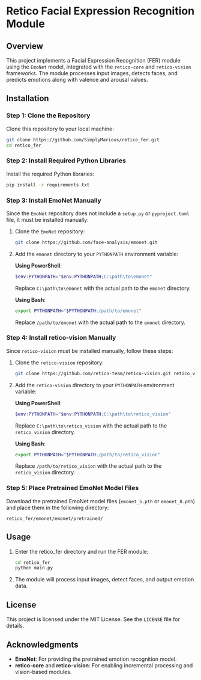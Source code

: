 # Retico Facial Expression Recognition Module

## Overview
This project implements a Facial Expression Recognition (FER) module using the `EmoNet` model, integrated with the `retico-core` and `retico-vision` frameworks. The module processes input images, detects faces, and predicts emotions along with valence and arousal values.

## Installation

### Step 1: Clone the Repository
Clone this repository to your local machine:
```bash
git clone https://github.com/SimplyMarious/retico_fer.git
cd retico_fer
```

### Step 2: Install Required Python Libraries
Install the required Python libraries:
```bash
pip install -r requirements.txt
```

### Step 3: Install EmoNet Manually
Since the `EmoNet` repository does not include a `setup.py` or `pyproject.toml` file, it must be installed manually:
1. Clone the `EmoNet` repository:
   ```bash
   git clone https://github.com/face-analysis/emonet.git
   ```

2. Add the `emonet` directory to your `PYTHONPATH` environment variable:

   **Using PowerShell**:
   ```powershell
   $env:PYTHONPATH="$env:PYTHONPATH;C:\path\to\emonet"
   ```
   Replace `C:\path\to\emonet` with the actual path to the `emonet` directory.

   **Using Bash**:
   ```bash
   export PYTHONPATH="$PYTHONPATH:/path/to/emonet"
   ```
   Replace `/path/to/emonet` with the actual path to the `emonet` directory.

### Step 4: Install retico-vision Manually
Since `retico-vision` must be installed manually, follow these steps:
1. Clone the `retico-vision` repository:
   ```bash
   git clone https://github.com/retico-team/retico-vision.git retico_vision
   ```
2. Add the `retico-vision` directory to your `PYTHONPATH` environment variable:

   **Using PowerShell**:
   ```powershell
   $env:PYTHONPATH="$env:PYTHONPATH;C:\path\to\retico_vision"
   ```
   Replace `C:\path\to\retico_vision` with the actual path to the `retico_vision` directory.

   **Using Bash**:
   ```bash
   export PYTHONPATH="$PYTHONPATH:/path/to/retico_vision"
   ```
   Replace `/path/to/retico_vision` with the actual path to the `retico_vision` directory.
### Step 5: Place Pretrained EmoNet Model Files
Download the pretrained EmoNet model files (`emonet_5.pth` or `emonet_8.pth`) and place them in the following directory:
```
retico_fer/emonet/emonet/pretrained/
```

## Usage
1. Enter the retico_fer directory and run the FER module:
   ```bash
   cd retico_fer
   python main.py
   ```

2. The module will process input images, detect faces, and output emotion data.

## License
This project is licensed under the MIT License. See the `LICENSE` file for details.

## Acknowledgments
- **EmoNet**: For providing the pretrained emotion recognition model.
- **retico-core** and **retico-vision**: For enabling incremental processing and vision-based modules.
```